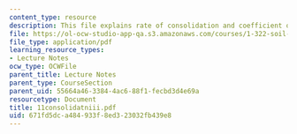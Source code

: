 ```yaml
---
content_type: resource
description: This file explains rate of consolidation and coefficient of permeability.
file: https://ol-ocw-studio-app-qa.s3.amazonaws.com/courses/1-322-soil-behavior-spring-2005/671fd5dca484933f8ed323032fb439e8_11consolidatniii.pdf
file_type: application/pdf
learning_resource_types:
- Lecture Notes
ocw_type: OCWFile
parent_title: Lecture Notes
parent_type: CourseSection
parent_uid: 55664a46-3384-4ac6-88f1-fecbd3d4e69a
resourcetype: Document
title: 11consolidatniii.pdf
uid: 671fd5dc-a484-933f-8ed3-23032fb439e8
---
```

